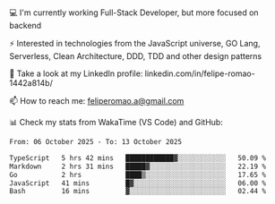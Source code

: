 💻 I'm currently working Full-Stack Developer, but more focused on backend

⚡ Interested in technologies from the JavaScript universe, GO Lang, Serverless, Clean Architecture, DDD, TDD and other design patterns

👥 Take a look at my LinkedIn profile: linkedin.com/in/felipe-romao-1442a814b/

📫 How to reach me: feliperomao.a@gmail.com

📊 Check my stats from WakaTime (VS Code) and GitHub:

<!--START_SECTION:waka-->

```txt
From: 06 October 2025 - To: 13 October 2025

TypeScript   5 hrs 42 mins   ████████████▓░░░░░░░░░░░░   50.09 %
Markdown     2 hrs 31 mins   █████▓░░░░░░░░░░░░░░░░░░░   22.19 %
Go           2 hrs           ████▒░░░░░░░░░░░░░░░░░░░░   17.65 %
JavaScript   41 mins         █▓░░░░░░░░░░░░░░░░░░░░░░░   06.00 %
Bash         16 mins         ▓░░░░░░░░░░░░░░░░░░░░░░░░   02.44 %
```

<!--END_SECTION:waka-->
